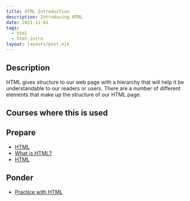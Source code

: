 ```yaml
---
title: HTML Introduction
description: Introducing HTML
date: 2021-11-01
tags:
  - html
  - html-intro
layout: layouts/post.njk
---
```


## Description

HTML gives structure to our web page with a hierarchy that will help it be understandable to our readers or users. There are a number of different elements that make up the structure of our HTML page. 

## Courses where this is used

## Prepare

- [HTML](https://developer.mozilla.org/en-US/docs/Web/HTML)
- [What is HTML?](https://youtu.be/jxYtjiuPfLQ)
- [HTML](prepare1)

## Ponder

- [Practice with HTML](ponder1/)
